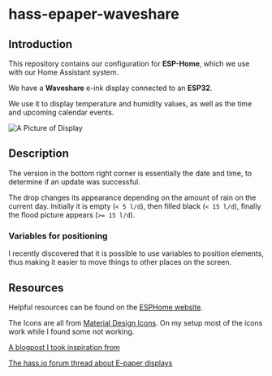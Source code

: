 # hass-epaper-waveshare

## Introduction

This repository contains our configuration for **ESP-Home**, which we use with our Home Assistant system.

We have a **Waveshare** e-ink display connected to an **ESP32**.

We use it to display temperature and humidity values, as well as the time and upcoming calendar events.

![A Picture of Display](https://github.com/tobibot/hass-esp32-epaper/blob/main/assets/v_2023-11-27.jpg?raw=true)

## Description

The version in the bottom right corner is essentially the date and time, to determine if an update was successful.

The drop changes its appearance depending on the amount of rain on the current day. Initially it is empty (`< 5 l/d`), then filled black (`< 15 l/d`), finally the flood picture appears (`>= 15 l/d`).

### Variables for positioning

I recently discovered that it is possible to use variables to position elements, thus making it easier to move things to other places on the screen.

## Resources

Helpful resources can be found on the [ESPHome website](https://esphome.io/components/display/#display-engine).

The Icons are all from [Material Design Icons](https://pictogrammers.com/library/mdi/). On my setup most of the icons work while I found some not working.

[A blogpost I took inspiration from](https://smarterkram.de/1407/)

[The hass.io forum thread about E-paper displays](https://community.home-assistant.io/t/e-paper-display/138625/55)